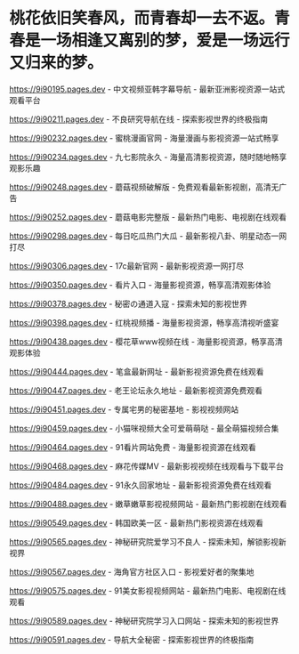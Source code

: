 # 桃花依旧笑春风，而青春却一去不返。青春是一场相逢又离别的梦，爱是一场远行又归来的梦。

https://9i90195.pages.dev - 中文视频亚韩字幕导航 - 最新亚洲影视资源一站式观看平台

https://9i90211.pages.dev - 不良研究导航在线 - 探索影视世界的终极指南

https://9i90232.pages.dev - 蜜桃漫画官网 - 海量漫画与影视资源一站式畅享

https://9i90234.pages.dev - 九七影院永久 - 海量高清影视资源，随时随地畅享观影乐趣

https://9i90248.pages.dev - 蘑菇视频破解版 - 免费观看最新影视剧，高清无广告

https://9i90252.pages.dev - 蘑菇电影完整版 - 最新热门电影、电视剧在线观看

https://9i90298.pages.dev - 每日吃瓜热门大瓜 - 最新影视八卦、明星动态一网打尽

https://9i90306.pages.dev - 17c最新官网 - 最新影视资源一网打尽

https://9i90350.pages.dev - 看片入口 - 海量影视资源，畅享高清观影体验

https://9i90378.pages.dev - 秘密の通道入寇 - 探索未知的影视世界

https://9i90398.pages.dev - 红桃视频播 - 海量影视资源，畅享高清视听盛宴

https://9i90438.pages.dev - 樱花草www视频在线 - 海量影视资源，畅享高清观影体验

https://9i90444.pages.dev - 笔盒最新网址 - 最新影视资源免费在线观看

https://9i90447.pages.dev - 老王论坛永久地址 - 最新影视资源免费观看

https://9i90451.pages.dev - 专属宅男的秘密基地 - 影视视频网站

https://9i90459.pages.dev - 小猫咪视频大全可爱萌萌哒 - 最全萌猫视频合集

https://9i90464.pages.dev - 91看片网站免费 - 海量影视资源在线观看

https://9i90468.pages.dev - 麻花传媒MV - 最新影视视频在线观看与下载平台

https://9i90484.pages.dev - 91永久回家地址 - 最新影视资源免费在线观看

https://9i90488.pages.dev - 嫩草嫩草影视视频网站 - 最新热门影视剧在线观看

https://9i90549.pages.dev - 韩国欧美一区 - 最新热门影视资源在线观看

https://9i90565.pages.dev - 神秘研究院爱学习不良人 - 探索未知，解锁影视新视界

https://9i90567.pages.dev - 海角官方社区入口 - 影视爱好者的聚集地

https://9i90575.pages.dev - 91美女影视视频网站 - 最新热门电影、电视剧在线观看

https://9i90589.pages.dev - 神秘研究院学习入口网站 - 探索未知的影视世界

https://9i90591.pages.dev - 导航大全秘密 - 探索影视世界的终极指南
